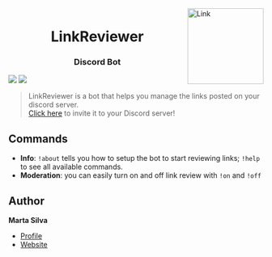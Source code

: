 <img width="150" height="150" align="right" alt="Link" src="https://cdn.discordapp.com/attachments/868061485425893408/884113634689703986/dp_curr.png"> 
<h1 align="center">LinkReviewer</h1>
<h3 align="center">Discord Bot</h3>


[![](https://img.shields.io/badge/discord.js-v12.5.3-blue.svg?logo=npm)](https://github.com/discordjs)
[![](https://img.shields.io/badge/mysql2-v2.3.0-blue.svg?logo=npm)](https://www.npmjs.com/package/mysql2)
> LinkReviewer is a bot that helps you manage the links posted on your discord server. <br/>
> <a href="https://discord.com/oauth2/authorize?client_id=882362749353623622&scope=bot&permissions=8">Click here</a> to invite it to your Discord server!

## Commands

* **Info**: `!about` tells you how to setup the bot to start reviewing links; `!help` to see all available commands.
* **Moderation**: you can easily turn on and off link review with `!on` and `!off`

## Author

**Marta Silva**

* [Profile](https://github.com/marta23silva "Marta Silva")
* [Website](# "Under Construction")